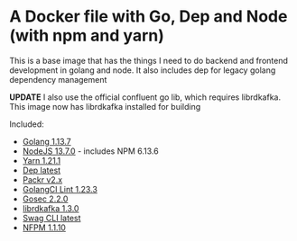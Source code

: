 # A Docker file with Go, Dep and Node (with npm and yarn)

This is a base image that has the things I need to do backend and frontend development in golang and node. It also includes dep for legacy golang dependency management

**UPDATE** I also use the official confluent go lib, which requires librdkafka. This image now has librdkafka installed for building

Included:

- [Golang 1.13.7](https://golang.org/)
- [NodeJS 13.7.0](https://nodejs.org/en/) - includes NPM 6.13.6
- [Yarn 1.21.1](https://yarnpkg.com/)
- [Dep latest](https://github.com/golang/dep)
- [Packr v2.x](https://github.com/gobuffalo/packr)
- [GolangCI Lint 1.23.3](https://github.com/golangci/golangci-lint)
- [Gosec 2.2.0](https://github.com/securego/gosec)
- [librdkafka 1.3.0](https://github.com/edenhill/librdkafka)
- [Swag CLI latest](https://github.com/swaggo/swag)
- [NFPM 1.1.10](https://github.com/goreleaser/nfpm)
